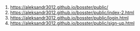 1. <https://aleksandr3012.github.io/bosster/public/>
1. <https://aleksandr3012.github.io/bosster/public/index-2.html>
1. <https://aleksandr3012.github.io/bosster/public/login.html>
1. <https://aleksandr3012.github.io/bosster/public/sign-up.html>
